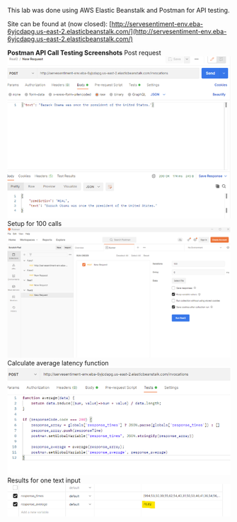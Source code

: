 
This lab was done using AWS Elastic Beanstalk and Postman for API testing.

Site can be found at (now closed): [http://servesentiment-env.eba-6yjcdapg.us-east-2.elasticbeanstalk.com/](http://servesentiment-env.eba-6yjcdapg.us-east-2.elasticbeanstalk.com/)


**Postman API Call Testing Screenshots**
Post request
![](images/postman_prediction.png)
Setup for 100 calls
![](images/postman_setup.png)
Calculate average latency function
![](images/postman_compute.png)
Results for one text input
![](images/postman_result.png)
